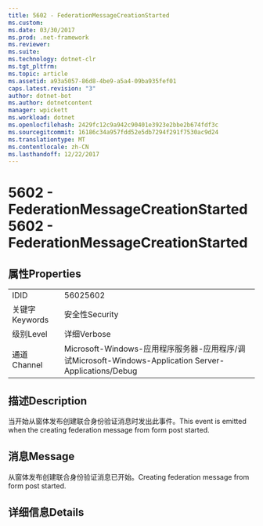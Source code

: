 ```yaml
---
title: 5602 - FederationMessageCreationStarted
ms.custom: 
ms.date: 03/30/2017
ms.prod: .net-framework
ms.reviewer: 
ms.suite: 
ms.technology: dotnet-clr
ms.tgt_pltfrm: 
ms.topic: article
ms.assetid: a93a5057-86d8-4be9-a5a4-09ba935fef01
caps.latest.revision: "3"
author: dotnet-bot
ms.author: dotnetcontent
manager: wpickett
ms.workload: dotnet
ms.openlocfilehash: 2429fc12c9a942c90401e3923e2bbe2b674fdf3c
ms.sourcegitcommit: 16186c34a957fdd52e5db7294f291f7530ac9d24
ms.translationtype: MT
ms.contentlocale: zh-CN
ms.lasthandoff: 12/22/2017
---
```

# <a name="5602---federationmessagecreationstarted"></a><span data-ttu-id="a0f2b-102">5602 - FederationMessageCreationStarted</span><span class="sxs-lookup"><span data-stu-id="a0f2b-102">5602 - FederationMessageCreationStarted</span></span>
## <a name="properties"></a><span data-ttu-id="a0f2b-103">属性</span><span class="sxs-lookup"><span data-stu-id="a0f2b-103">Properties</span></span>  
  
|||  
|-|-|  
|<span data-ttu-id="a0f2b-104">ID</span><span class="sxs-lookup"><span data-stu-id="a0f2b-104">ID</span></span>|<span data-ttu-id="a0f2b-105">5602</span><span class="sxs-lookup"><span data-stu-id="a0f2b-105">5602</span></span>|  
|<span data-ttu-id="a0f2b-106">关键字</span><span class="sxs-lookup"><span data-stu-id="a0f2b-106">Keywords</span></span>|<span data-ttu-id="a0f2b-107">安全性</span><span class="sxs-lookup"><span data-stu-id="a0f2b-107">Security</span></span>|  
|<span data-ttu-id="a0f2b-108">级别</span><span class="sxs-lookup"><span data-stu-id="a0f2b-108">Level</span></span>|<span data-ttu-id="a0f2b-109">详细</span><span class="sxs-lookup"><span data-stu-id="a0f2b-109">Verbose</span></span>|  
|<span data-ttu-id="a0f2b-110">通道</span><span class="sxs-lookup"><span data-stu-id="a0f2b-110">Channel</span></span>|<span data-ttu-id="a0f2b-111">Microsoft-Windows-应用程序服务器-应用程序/调试</span><span class="sxs-lookup"><span data-stu-id="a0f2b-111">Microsoft-Windows-Application Server-Applications/Debug</span></span>|  
  
## <a name="description"></a><span data-ttu-id="a0f2b-112">描述</span><span class="sxs-lookup"><span data-stu-id="a0f2b-112">Description</span></span>  
 <span data-ttu-id="a0f2b-113">当开始从窗体发布创建联合身份验证消息时发出此事件。</span><span class="sxs-lookup"><span data-stu-id="a0f2b-113">This event is emitted when the creating federation message from form post started.</span></span>  
  
## <a name="message"></a><span data-ttu-id="a0f2b-114">消息</span><span class="sxs-lookup"><span data-stu-id="a0f2b-114">Message</span></span>  
 <span data-ttu-id="a0f2b-115">从窗体发布创建联合身份验证消息已开始。</span><span class="sxs-lookup"><span data-stu-id="a0f2b-115">Creating federation message from form post started.</span></span>  
  
## <a name="details"></a><span data-ttu-id="a0f2b-116">详细信息</span><span class="sxs-lookup"><span data-stu-id="a0f2b-116">Details</span></span>
